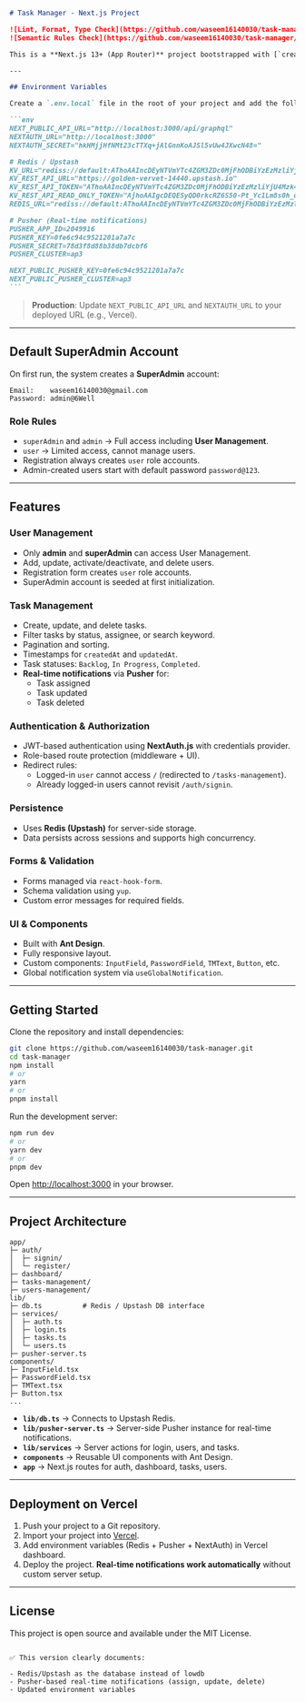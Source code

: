 ````markdown
# Task Manager - Next.js Project

![Lint, Format, Type Check](https://github.com/waseem16140030/task-manager/actions/workflows/lint.yml/badge.svg)
![Semantic Rules Check](https://github.com/waseem16140030/task-manager/actions/workflows/semantic-rules.yml/badge.svg)

This is a **Next.js 13+ (App Router)** project bootstrapped with [`create-next-app`](https://nextjs.org/docs/app/api-reference/cli/create-next-app), featuring a **Task & User Management System** with JWT authentication, role-based access, persistent storage on **Redis (Upstash)**, and **real-time notifications using Pusher**.

---

## Environment Variables

Create a `.env.local` file in the root of your project and add the following:

```env
NEXT_PUBLIC_API_URL="http://localhost:3000/api/graphql"
NEXTAUTH_URL="http://localhost:3000"
NEXTAUTH_SECRET="hkHMjjHfNMt23cTTXq+jAlGnnKoAJSl5vUw4JXwcN48="

# Redis / Upstash
KV_URL="rediss://default:AThoAAIncDEyNTVmYTc4ZGM3ZDc0MjFhODBiYzEzMzliYjU4Mzk4M3AxMTQ0NDA@golden-vervet-14440.upstash.io:6379"
KV_REST_API_URL="https://golden-vervet-14440.upstash.io"
KV_REST_API_TOKEN="AThoAAIncDEyNTVmYTc4ZGM3ZDc0MjFhODBiYzEzMzliYjU4Mzk4M3AxMTQ0NDA"
KV_REST_API_READ_ONLY_TOKEN="AjhoAAIgcDEQESyQD0rkcRZ6S50-Pt_Yc1Lm8s0h_qgHr3X3em7UBw"
REDIS_URL="rediss://default:AThoAAIncDEyNTVmYTc4ZGM3ZDc0MjFhODBiYzEzMzliYjU4Mzk4M3AxMTQ0NDA@golden-vervet-14440.upstash.io:6379"

# Pusher (Real-time notifications)
PUSHER_APP_ID=2049916
PUSHER_KEY=0fe6c94c9521201a7a7c
PUSHER_SECRET=78d3f8d88b38db7dcbf6
PUSHER_CLUSTER=ap3

NEXT_PUBLIC_PUSHER_KEY=0fe6c94c9521201a7a7c
NEXT_PUBLIC_PUSHER_CLUSTER=ap3
```
````

> **Production**: Update `NEXT_PUBLIC_API_URL` and `NEXTAUTH_URL` to your deployed URL (e.g., Vercel).

---

## Default SuperAdmin Account

On first run, the system creates a **SuperAdmin** account:

```
Email:    waseem16140030@gmail.com
Password: admin@6Well
```

### Role Rules

- `superAdmin` and `admin` → Full access including **User Management**.
- `user` → Limited access, cannot manage users.
- Registration always creates `user` role accounts.
- Admin-created users start with default password `password@123`.

---

## Features

### User Management

- Only **admin** and **superAdmin** can access User Management.
- Add, update, activate/deactivate, and delete users.
- Registration form creates `user` role accounts.
- SuperAdmin account is seeded at first initialization.

### Task Management

- Create, update, and delete tasks.
- Filter tasks by status, assignee, or search keyword.
- Pagination and sorting.
- Timestamps for `createdAt` and `updatedAt`.
- Task statuses: `Backlog`, `In Progress`, `Completed`.
- **Real-time notifications** via **Pusher** for:
  - Task assigned
  - Task updated
  - Task deleted

### Authentication & Authorization

- JWT-based authentication using **NextAuth.js** with credentials provider.
- Role-based route protection (middleware + UI).
- Redirect rules:
  - Logged-in `user` cannot access `/` (redirected to `/tasks-management`).
  - Already logged-in users cannot revisit `/auth/signin`.

### Persistence

- Uses **Redis (Upstash)** for server-side storage.
- Data persists across sessions and supports high concurrency.

### Forms & Validation

- Forms managed via `react-hook-form`.
- Schema validation using `yup`.
- Custom error messages for required fields.

### UI & Components

- Built with **Ant Design**.
- Fully responsive layout.
- Custom components: `InputField`, `PasswordField`, `TMText`, `Button`, etc.
- Global notification system via `useGlobalNotification`.

---

## Getting Started

Clone the repository and install dependencies:

```bash
git clone https://github.com/waseem16140030/task-manager.git
cd task-manager
npm install
# or
yarn
# or
pnpm install
```

Run the development server:

```bash
npm run dev
# or
yarn dev
# or
pnpm dev
```

Open [http://localhost:3000](http://localhost:3000) in your browser.

---

## Project Architecture

```
app/
├─ auth/
│  ├─ signin/
│  └─ register/
├─ dashboard/
├─ tasks-management/
├─ users-management/
lib/
├─ db.ts          # Redis / Upstash DB interface
├─ services/
│  ├─ auth.ts
│  ├─ login.ts
│  ├─ tasks.ts
│  └─ users.ts
├─ pusher-server.ts
components/
├─ InputField.tsx
├─ PasswordField.tsx
├─ TMText.tsx
├─ Button.tsx
...
```

- **`lib/db.ts`** → Connects to Upstash Redis.
- **`lib/pusher-server.ts`** → Server-side Pusher instance for real-time notifications.
- **`lib/services`** → Server actions for login, users, and tasks.
- **`components`** → Reusable UI components with Ant Design.
- **`app`** → Next.js routes for auth, dashboard, tasks, users.

---

## Deployment on Vercel

1. Push your project to a Git repository.
2. Import your project into [Vercel](https://vercel.com/new).
3. Add environment variables (Redis + Pusher + NextAuth) in Vercel dashboard.
4. Deploy the project. **Real-time notifications work automatically** without custom server setup.

---

## License

This project is open source and available under the MIT License.

```

✅ This version clearly documents:

- Redis/Upstash as the database instead of lowdb
- Pusher-based real-time notifications (assign, update, delete)
- Updated environment variables

```
